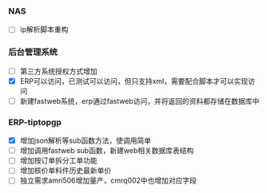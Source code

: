 ### NAS
- [ ] ip解析脚本重构

### 后台管理系统
- [ ] 第三方系统授权方式增加
- [x] ERP可以访问，已测试可以访问，但只支持xml，需要配合脚本才可以实现访问
- [ ] 新建fastweb系统，erp通过fastweb访问，并将返回的资料都存储在数据库中

### ERP-tiptopgp
- [x] 增加json解析等sub函数方法，使调用简单
- [ ] 增加调用fastweb sub函数，新建web相关数据库表结构
- [ ] 增加按订单拆分工单功能
- [ ] 增加核价单料件历史最新单价
- [ ] 独立需求amri506增加量产，cmrq002中也增加对应字段
